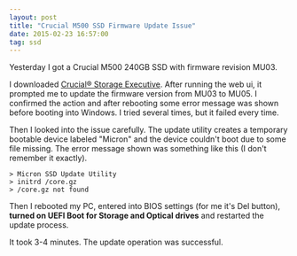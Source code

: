 ```yaml
---
layout: post
title: "Crucial M500 SSD Firmware Update Issue"
date: 2015-02-23 16:57:00
tag: ssd
---
```

Yesterday I got a Crucial M500 240GB SSD with firmware revision MU03.

I downloaded [Crucial® Storage Executive](http://www.crucial.com/usa/en/support-storage-executive). After running the web ui, it prompted me to update the firmware version from MU03 to MU05. I confirmed the action and after rebooting some error message was shown before booting into Windows. I tried several times, but it failed every time.

Then I looked into the issue carefully. The update utility creates a temporary bootable device labeled "Micron" and the device couldn't boot due to some file missing. The error message shown was something like this (I don't remember it exactly).

    > Micron SSD Update Utility
    > initrd /core.gz
    > /core.gz not found

Then I rebooted my PC, entered into BIOS settings (for me it's Del button), **turned on UEFI Boot for Storage and Optical drives** and restarted the update process.

It took 3-4 minutes. The update operation was successful.

